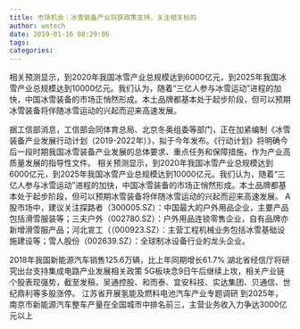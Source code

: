 ```yaml
---
title: 市场机会｜冰雪装备产业将获政策支持，关注相关标的
author: wetech
date: 2019-01-16 08:29:06
tags: 
categories: 
---
```

相关预测显示，到2020年我国冰雪产业总规模达到6000亿元，到2025年我国冰雪产业总规模达到10000亿元。我们认为，随着“三亿人参与冰雪运动”进程的加快，中国冰雪装备的市场正悄然形成。本土品牌都基本处于起步阶段，但可以预期冰雪装备将伴随冰雪运动的兴起而迎来高速发展。
<!-- more -->
据工信部消息，工信部会同体育总局、北京冬奥组委等部门，正在加紧编制《冰雪装备产业发展行动计划（2019-2022年）》，拟于今年发布。《行动计划》将明确今后一段时期我国冰雪装备产业发展的总体要求、重点任务和保障措施，作为产业高质量发展的指导性文件。
相关预测显示，到2020年我国冰雪产业总规模达到6000亿元，到2025年我国冰雪产业总规模达到10000亿元。我们认为，随着“三亿人参与冰雪运动”进程的加快，中国冰雪装备的市场正悄然形成。本土品牌都基本处于起步阶段，但可以预期冰雪装备将伴随冰雪运动的兴起而迎来高速发展。
A股市场中，建议关注探路者（300005.SZ）：中国最大的户外用品企业，主要产品包括滑雪服装等；三夫户外（002780.SZ）：户外用品连锁零售企业，自有品牌亦新增滑雪服产品；河北宣工（（000923.SZ）：主营工程机械业务包括冰雪基础设施建设等；雪人股份（002639.SZ）：全球制冰设备行业的龙头企业。
 
 
2018年我国新能源汽车销售125.6万辆，比上年同期增长61.7%
湖北省经信厅将研究出台支持集成电路产业发展相关政策
5G板块念9日午后继续上攻，相关产业链个股表现强势，截至发稿，吴通控股、和而泰、宜安科技、实达集团、贝通信、世纪鼎利等多股涨停。
江苏省开展氢能及燃料电池汽车产业专题调研
到2025年，南京市新能源汽车整车产量在全国城市中排名前三，主营业务收入力争达3000亿元以上
